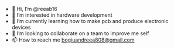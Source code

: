 - 👋 Hi, I’m @reeab16
- 👀 I’m interested in hardware development
- 🌱 I’m currently learning how to make pcb and produce electronic devices
- 💞️ I’m looking to collaborate on a team to improve me self
- 📫 How to reach me bogiuandreea808@gmail.com

<!---
reeab16/reeab16 is a ✨ special ✨ repository because its `README.md` (this file) appears on your GitHub profile.
You can click the Preview link to take a look at your changes.
--->
